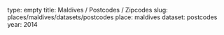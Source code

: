 type: empty
title: Maldives / Postcodes / Zipcodes
slug: places/maldives/datasets/postcodes
place: maldives
dataset: postcodes
year: 2014
